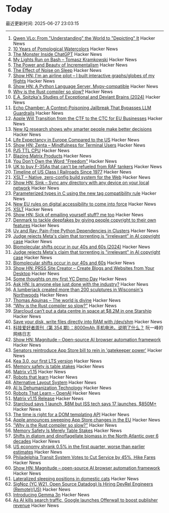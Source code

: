 # Today

最近更新时间: 2025-06-27 23:03:15

--- 
1. [Qwen VLo: From "Understanding" the World to "Depicting" It](https://qwenlm.github.io/blog/qwen-vlo/) Hacker News
2. [10 Years of Pomological Watercolors](https://parkerhiggins.net/2025/04/10-years-of-pomological-watercolors/) Hacker News
3. [The Monster Inside ChatGPT](https://www.wsj.com/opinion/the-monster-inside-chatgpt-safety-training-ai-alignment-796ac9d3) Hacker News
4. [My Lights Run on Bash – Tomasz Kramkowski](https://kramkow.ski/article/2025/06/27/my_lights_run_on_bash.html) Hacker News
5. [The Power and Beauty of Incrementalism](https://supernuclear.substack.com/p/the-power-and-beauty-of-incrementalism) Hacker News
6. [The Effect of Noise on Sleep](https://www.empirical.health/blog/effect-of-noise-on-sleep/) Hacker News
7. [Show HN: I'm an airline pilot – I built interactive graphs/globes of my flights](https://jameshard.ing/pilot) Hacker News
8. [Show HN: A Python Language Server, Mypy-compatible](https://zubanls.com/) Hacker News
9. [Why is the Rust compiler so slow?](https://sharnoff.io/blog/why-rust-compiler-slow) Hacker News
10. [E.A. Spitzka's Studies of Exceptional and Deviant Brains (2024)](https://www.huntington.org/verso/ea-spitzkas-studies-exceptional-and-deviant-brains) Hacker News
11. [Echo Chamber: A Context-Poisoning Jailbreak That Bypasses LLM Guardrails](https://neuraltrust.ai/blog/echo-chamber-context-poisoning-jailbreak) Hacker News
12. [Apple Will Transition from the CTF to the CTC for EU Businesses](https://developer.apple.com/news/?id=awedznci) Hacker News
13. [New IQ research shows why smarter people make better decisions](https://phys.org/news/2025-06-iq-smarter-people-decisions.html) Hacker News
14. [Life Expectancy in Europe Compared to the US](https://old.reddit.com/r/dataisbeautiful/comments/1lih4a0/oc_life_expectancy_in_europe_compared_to_the_us/) Hacker News
15. [Show HN: Zenta – Mindfulness for Terminal Users](https://github.com/e6a5/zenta) Hacker News
16. [PJ5 TTL CPU](https://pj5cpu.wordpress.com/) Hacker News
17. [Blazing Matrix Products](https://panadestein.github.io/blog/posts/mp.html) Hacker News
18. [You Don't Own the Word "Freedom"](https://fireborn.mataroa.blog/blog/you-dont-own-the-word-freedom-a-full-burn-response-to-the-gnulinux-comment-that-tried-to-gatekeep-me-off-my-own-machine/) Hacker News
19. [UK to buy F-35As that can't be refueled from RAF tankers](https://www.theregister.com/2025/06/26/uk_f_35a_refuel_hitch/) Hacker News
20. [Timeline of US Class I Railroads Since 1977](https://en.wikipedia.org/wiki/Timeline_of_Class_I_railroads_(1977%E2%80%93present)) Hacker News
21. [XSLT – Native, zero-config build system for the Web](https://github.com/pacocoursey/xslt) Hacker News
22. [Show HN: Sink – Sync any directory with any device on your local network](https://github.com/sirbread/sink) Hacker News
23. [Parameterized types in C using the new tag compatibility rule](https://nullprogram.com/blog/2025/06/26/) Hacker News
24. [New EU rules on digital accessibility to come into force](https://www.rte.ie/news/technology/2025/0627/1520552-digital-accessibility/) Hacker News
25. [XSLT](https://github.com/pacocoursey/xslt) Hacker News
26. [Show HN: Sick of emailing yourself stuff? me too](https://github.com/sirbread/sink) Hacker News
27. [Denmark to tackle deepfakes by giving people copyright to their own features](https://www.theguardian.com/technology/2025/jun/27/deepfakes-denmark-copyright-law-artificial-intelligence) Hacker News
28. [Uv and Ray: Pain-Free Python Dependencies in Clusters](https://www.anyscale.com/blog/uv-ray-pain-free-python-dependencies-in-clusters) Hacker News
29. [Judge rejects Meta's claim that torrenting is “irrelevant” in AI copyright case](https://arstechnica.com/tech-policy/2025/06/judge-rejects-metas-claim-that-torrenting-is-irrelevant-in-ai-copyright-case/) Hacker News
30. [Biomolecular shifts occur in our 40s and 60s (2024)](https://med.stanford.edu/news/all-news/2024/08/massive-biomolecular-shifts-occur-in-our-40s-and-60s--stanford-m.html) Hacker News
31. [Judge rejects Meta's claim that torrenting is "irrelevant" in AI copyright case](https://arstechnica.com/tech-policy/2025/06/judge-rejects-metas-claim-that-torrenting-is-irrelevant-in-ai-copyright-case/) Hacker News
32. [Biomolecular shifts occur in our 40s and 60s](https://med.stanford.edu/news/all-news/2024/08/massive-biomolecular-shifts-occur-in-our-40s-and-60s--stanford-m.html) Hacker News
33. [Show HN: PRSS Site Creator – Create Blogs and Websites from Your Desktop](https://prss.co/) Hacker News
34. [Some thoughts on my first YC Demo Day](https://billchambers.me/articles/yc-demo-day-spring-25/) Hacker News
35. [Ask HN: Is anyone else just done with the industry?](https://news.ycombinator.com/item?id=44393304) Hacker News
36. [A lumberjack created more than 200 sculptures in Wisconsin's Northwoods](https://www.smithsonianmag.com/travel/when-a-lumberjacks-imagination-ran-wild-he-created-more-than-200-sculptures-in-wisconsins-northwoods-180986840/) Hacker News
37. [Thomas Aquinas – The world is divine](https://ralphammer.com/thomas-aquinas-the-world-is-divine/) Hacker News
38. [“Why is the Rust compiler so slow?”](https://sharnoff.io/blog/why-rust-compiler-slow) Hacker News
39. [Starcloud can’t put a data centre in space at $8.2M in one Starship](https://angadh.com/space-data-centers-1) Hacker News
40. [Save your disk, write files directly into RAM with /dev/shm](https://hiandrewquinn.github.io/til-site/posts/save-your-disk-write-files-directly-into-ram-with-dev-shm/) Hacker News
41. [科技爱好者周刊（第 354 期）：8000mAh 手机电池，说明了什么？](http://www.ruanyifeng.com/blog/2025/06/weekly-issue-354.html) 阮一峰的网络日志
42. [Show HN: Magnitude – Open-source AI browser automation framework](https://github.com/magnitudedev/magnitude) Hacker News
43. [Senators reintroduce App Store bill to rein in 'gatekeeper power'](https://9to5mac.com/2025/06/25/senators-reintroduce-app-store-bill-to-rein-in-gatekeeper-power-in-the-app-economy/) Hacker News
44. [Kea 3.0, our first LTS version](https://www.isc.org/blogs/kea-3-0/) Hacker News
45. [Memory safety is table stakes](https://www.usenix.org/publications/loginonline/memory-safety-merely-table-stakes) Hacker News
46. [Matrix v1.15](https://matrix.org/blog/2025/06/26/matrix-v1.15-release/) Hacker News
47. [Robots that learn](https://openai.com/index/robots-that-learn/) Hacker News
48. [Alternative Layout System](https://alternativelayoutsystem.com/scripts/#same-sizer) Hacker News
49. [AI Is Dehumanization Technology](https://thedabbler.patatas.ca/pages/ai-is-dehumanization-technology.html) Hacker News
50. [Robots That Learn – OpenAI](https://openai.com/index/robots-that-learn/) Hacker News
51. [Matrix v1.15 Release](https://matrix.org/blog/2025/06/26/matrix-v1.15-release/) Hacker News
52. [Starcloud says 1 launch, $8M but ISS tech says 17 launches, $850M+](https://angadh.com/space-data-centers-1) Hacker News
53. [The time is right for a DOM templating API](https://justinfagnani.com/2025/06/26/the-time-is-right-for-a-dom-templating-api/) Hacker News
54. [Apple announces sweeping App Store changes in the EU](https://9to5mac.com/2025/06/26/apple-announces-sweeping-app-store-changes-in-the-eu/) Hacker News
55. ["Why is the Rust compiler so slow?"](https://sharnoff.io/blog/why-rust-compiler-slow) Hacker News
56. [Memory Safety Is Merely Table Stakes](https://www.usenix.org/publications/loginonline/memory-safety-merely-table-stakes) Hacker News
57. [Shifts in diatom and dinoflagellate biomass in the North Atlantic over 6 decades](https://journals.plos.org/plosone/article?id=10.1371/journal.pone.0323675) Hacker News
58. [US economy shrank 0.5% in the first quarter, worse than earlier estimates](https://apnews.com/article/economy-tariffs-trump-gdp-shrink-86d1f15e66c646ac4ce88ffc0a956942) Hacker News
59. [Philadelphia Transit System Votes to Cut Service by 45%, Hike Fares](https://www.bloomberg.com/news/articles/2025-06-26/philly-transit-system-votes-to-cut-service-by-45-hike-fares) Hacker News
60. [Show HN: Magnitude – open-source AI browser automation framework](https://github.com/magnitudedev/magnitude) Hacker News
61. [Lateralized sleeping positions in domestic cats](https://www.cell.com/current-biology/fulltext/S0960-9822(25)00507-X?_returnURL=https%3A%2F%2Flinkinghub.elsevier.com%2Fretrieve%2Fpii%2FS096098222500507X%3Fshowall%3Dtrue) Hacker News
62. [SigNoz (YC W21, Open Source Datadog) Is Hiring DevRel Engineers (Remote)(US)](https://www.ycombinator.com/companies/signoz/jobs/cPaxcxt-devrel-engineer-remote-us-time-zones) Hacker News
63. [Introducing Gemma 3n](https://developers.googleblog.com/en/introducing-gemma-3n-developer-guide/) Hacker News
64. [As AI kills search traffic, Google launches Offerwall to boost publisher revenue](https://techcrunch.com/2025/06/26/as-ai-kills-search-traffic-google-launches-offerwall-to-boost-publisher-revenue/) Hacker News
